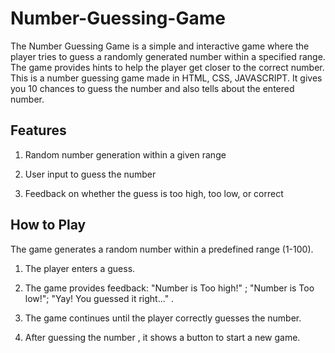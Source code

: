 # Number-Guessing-Game

The Number Guessing Game is a simple and interactive game where the player tries to guess a randomly generated number within a specified range. The game provides hints to help the player get closer to the correct number. This is  a number guessing game made in HTML, CSS, JAVASCRIPT.  It gives you 10 chances to guess the number and also tells about the entered number. 

## Features

1. Random number generation within a given range

2. User input to guess the number

3. Feedback on whether the guess is too high, too low, or correct


## How to Play

The game generates a random number within a predefined range (1-100).

1. The player enters a guess.

2. The game provides feedback: "Number is Too high!" ; "Number is Too low!";  "Yay! You guessed it right..." .

3. The game continues until the player correctly guesses the number.

4. After guessing the number , it shows a button to start a new game.